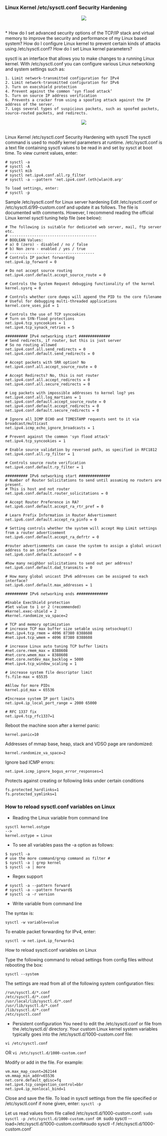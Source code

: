 ### Linux Kernel /etc/sysctl.conf Security Hardening
<p align="center">
<img src="/Note/img/linux-logo.PNG">
</p>

<br>
* How do I set advanced security options of the TCP/IP stack and virtual memory to improve the security and performance of my Linux based system? How do I configure Linux kernel to prevent certain kinds of attacks using /etc/sysctl.conf? How do I set Linux kernel parameters?

sysctl is an interface that allows you to make changes to a running Linux kernel. With /etc/sysctl.conf you can configure various Linux networking and system settings such as:

```
1. Limit network-transmitted configuration for IPv4
2. Limit network-transmitted configuration for IPv6
3. Turn on execshield protection
4. Prevent against the common ‘syn flood attack’
5. Turn on source IP address verification
6. Prevents a cracker from using a spoofing attack against the IP address of the server.
7. Logs several types of suspicious packets, such as spoofed packets, source-routed packets, and redirects.
```
<p align="center">
<img src="/Note/img/Linux-Kernel-etc-sysctl.PNG">
</p>

<br>
Linux Kernel /etc/sysctl.conf Security Hardening with sysctl
The sysctl command is used to modify kernel parameters at runtime. /etc/sysctl.conf is a text file containing sysctl values to be read in and set by sysct at boot time. To view current values, enter:

```
# sysctl -a
# sysctl -A
# sysctl mib
# sysctl net.ipv4.conf.all.rp_filter
# sysctl -a --pattern 'net.ipv4.conf.(eth|wlan)0.arp'

To load settings, enter:
# sysctl -p
```

Sample /etc/sysctl.conf for Linux server hardening
Edit /etc/sysctl.conf or /etc/sysctl.d/99-custom.conf and update it as follows. The file is documented with comments. However, I recommend reading the official Linux kernel sysctl tuning help file (see below):

```
# The following is suitable for dedicated web server, mail, ftp server etc. 
# ---------------------------------------
# BOOLEAN Values:
# a) 0 (zero) - disabled / no / false
# b) Non zero - enabled / yes / true
# --------------------------------------
# Controls IP packet forwarding
net.ipv4.ip_forward = 0
 
# Do not accept source routing
net.ipv4.conf.default.accept_source_route = 0
 
# Controls the System Request debugging functionality of the kernel
kernel.sysrq = 0
 
# Controls whether core dumps will append the PID to the core filename
# Useful for debugging multi-threaded applications
kernel.core_uses_pid = 1
 
# Controls the use of TCP syncookies
# Turn on SYN-flood protections
net.ipv4.tcp_syncookies = 1
net.ipv4.tcp_synack_retries = 5
 
########## IPv4 networking start ##############
# Send redirects, if router, but this is just server
# So no routing allowed 
net.ipv4.conf.all.send_redirects = 0
net.ipv4.conf.default.send_redirects = 0
 
# Accept packets with SRR option? No
net.ipv4.conf.all.accept_source_route = 0
 
# Accept Redirects? No, this is not router
net.ipv4.conf.all.accept_redirects = 0
net.ipv4.conf.all.secure_redirects = 0
 
# Log packets with impossible addresses to kernel log? yes
net.ipv4.conf.all.log_martians = 1
net.ipv4.conf.default.accept_source_route = 0
net.ipv4.conf.default.accept_redirects = 0
net.ipv4.conf.default.secure_redirects = 0
 
# Ignore all ICMP ECHO and TIMESTAMP requests sent to it via broadcast/multicast
net.ipv4.icmp_echo_ignore_broadcasts = 1
 
# Prevent against the common 'syn flood attack'
net.ipv4.tcp_syncookies = 1
 
# Enable source validation by reversed path, as specified in RFC1812
net.ipv4.conf.all.rp_filter = 1
 
# Controls source route verification
net.ipv4.conf.default.rp_filter = 1 
 
########## IPv6 networking start ##############
# Number of Router Solicitations to send until assuming no routers are present.
# This is host and not router
net.ipv6.conf.default.router_solicitations = 0
 
# Accept Router Preference in RA?
net.ipv6.conf.default.accept_ra_rtr_pref = 0
 
# Learn Prefix Information in Router Advertisement
net.ipv6.conf.default.accept_ra_pinfo = 0
 
# Setting controls whether the system will accept Hop Limit settings from a router advertisement
net.ipv6.conf.default.accept_ra_defrtr = 0
 
#router advertisements can cause the system to assign a global unicast address to an interface
net.ipv6.conf.default.autoconf = 0
 
#how many neighbor solicitations to send out per address?
net.ipv6.conf.default.dad_transmits = 0
 
# How many global unicast IPv6 addresses can be assigned to each interface?
net.ipv6.conf.default.max_addresses = 1
 
########## IPv6 networking ends ##############
 
#Enable ExecShield protection
#Set value to 1 or 2 (recommended) 
#kernel.exec-shield = 2
#kernel.randomize_va_space=2
 
# TCP and memory optimization 
# increase TCP max buffer size setable using setsockopt()
#net.ipv4.tcp_rmem = 4096 87380 8388608
#net.ipv4.tcp_wmem = 4096 87380 8388608
 
# increase Linux auto tuning TCP buffer limits
#net.core.rmem_max = 8388608
#net.core.wmem_max = 8388608
#net.core.netdev_max_backlog = 5000
#net.ipv4.tcp_window_scaling = 1
 
# increase system file descriptor limit    
fs.file-max = 65535
 
#Allow for more PIDs 
kernel.pid_max = 65536
 
#Increase system IP port limits
net.ipv4.ip_local_port_range = 2000 65000
 
# RFC 1337 fix
net.ipv4.tcp_rfc1337=1
```

Reboot the machine soon after a kernel panic:

`kernel.panic=10`

Addresses of mmap base, heap, stack and VDSO page are randomized:

`kernel.randomize_va_space=2`

Ignore bad ICMP errors:

`net.ipv4.icmp_ignore_bogus_error_responses=1`

Protects against creating or following links under certain conditions

```
fs.protected_hardlinks=1
fs.protected_symlinks=1
```

### How to reload sysctl.conf variables on Linux

- Reading the Linux variable from command line

```
sysctl kernel.ostype
-->
kernel.ostype = Linux
```

* To see all variables pass the -a option as follows:

```
$ sysctl -a
# use the more command/grep command as filter #
$ sysctl -a | grep kernel
$ sysctl -a | more
```

* Regex support

```
# sysctl -a --pattern forward
# sysctl -a --pattern forward$
# sysctl -a -r version
```

* Write variable from command line


The syntax is:

`sysctl -w variable=value`

To enable packet forwarding for IPv4, enter:

`sysctl -w net.ipv4.ip_forward=1`

How to reload sysctl.conf variables on Linux

Type the following command to reload settings from config files without rebooting the box:

`sysctl --system`

The settings are read from all of the following system configuration files:
```
/run/sysctl.d/*.conf
/etc/sysctl.d/*.conf
/usr/local/lib/sysctl.d/*.conf
/usr/lib/sysctl.d/*.conf
/lib/sysctl.d/*.conf
/etc/sysctl.conf
```

* Persistent configuration
You need to edit the /etc/sysctl.conf or file from the /etc/sysctl.d/ directory. Your custom Linux kernel system variables typically goes into the /etc/sysctl.d/1000-custom.conf file:

`vi /etc/sysctl.conf`

OR
`vi /etc/sysctl.d/1000-custom.conf`

Modify or add in the file. For example:

```
vm.max_map_count=262144
vm.mmap_min_addr=65536
net.core.default_qdisc=fq
net.ipv4.tcp_congestion_control=bbr
net.ipv4.ip_nonlocal_bind=1
```

Close and save the file. To load in sysctl settings from the file specified or /etc/sysctl.conf if none given, enter:
`sysctl -p`

Let us read values from file called /etc/sysctl.d/1000-custom.conf:
`sudo sysctl -p /etc/sysctl.d/1000-custom.conf
OR
`sudo sysctl --load=/etc/sysctl.d/1000-custom.conf`
OR
`sudo sysctl -f /etc/sysctl.d/1000-custom.conf`


